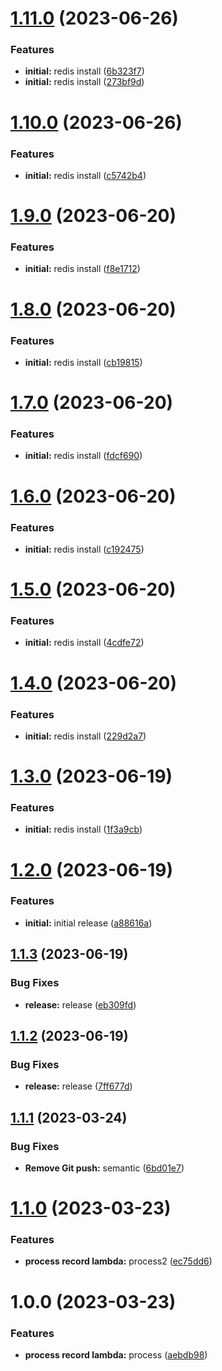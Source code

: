 # [1.11.0](http://bitbucket.org/Adaptavist/module-aws-kinesis-to-sqs/compare/v1.10.0...v1.11.0) (2023-06-26)


### Features

* **initial:** redis install ([6b323f7](http://bitbucket.org/Adaptavist/module-aws-kinesis-to-sqs/commits/6b323f743f21cb37fd50b9583d1da6b67ac4c134))
* **initial:** redis install ([273bf9d](http://bitbucket.org/Adaptavist/module-aws-kinesis-to-sqs/commits/273bf9d0cc2d2c3ebda5a4d434fce463f0d6bcd0))

# [1.10.0](http://bitbucket.org/Adaptavist/module-aws-kinesis-to-sqs/compare/v1.9.0...v1.10.0) (2023-06-26)


### Features

* **initial:** redis install ([c5742b4](http://bitbucket.org/Adaptavist/module-aws-kinesis-to-sqs/commits/c5742b4623e024c25070f61f2ba6aa6bc444b06c))

# [1.9.0](http://bitbucket.org/Adaptavist/module-aws-kinesis-to-sqs/compare/v1.8.0...v1.9.0) (2023-06-20)


### Features

* **initial:** redis install ([f8e1712](http://bitbucket.org/Adaptavist/module-aws-kinesis-to-sqs/commits/f8e1712bf3c793df52cfd3f39b33f55a81350218))

# [1.8.0](http://bitbucket.org/Adaptavist/module-aws-kinesis-to-sqs/compare/v1.7.0...v1.8.0) (2023-06-20)


### Features

* **initial:** redis install ([cb19815](http://bitbucket.org/Adaptavist/module-aws-kinesis-to-sqs/commits/cb1981502273d170aa81674f9a8b21f35d564ba4))

# [1.7.0](http://bitbucket.org/Adaptavist/module-aws-kinesis-to-sqs/compare/v1.6.0...v1.7.0) (2023-06-20)


### Features

* **initial:** redis install ([fdcf690](http://bitbucket.org/Adaptavist/module-aws-kinesis-to-sqs/commits/fdcf69088d0488499aa3f90d7110642015aa8037))

# [1.6.0](http://bitbucket.org/Adaptavist/module-aws-kinesis-to-sqs/compare/v1.5.0...v1.6.0) (2023-06-20)


### Features

* **initial:** redis install ([c192475](http://bitbucket.org/Adaptavist/module-aws-kinesis-to-sqs/commits/c192475eb2e007b15e29a78c19b39e66288437fd))

# [1.5.0](http://bitbucket.org/Adaptavist/module-aws-kinesis-to-sqs/compare/v1.4.0...v1.5.0) (2023-06-20)


### Features

* **initial:** redis install ([4cdfe72](http://bitbucket.org/Adaptavist/module-aws-kinesis-to-sqs/commits/4cdfe7218bdfe9e19bc3f11cae3b124f4a3d2903))

# [1.4.0](http://bitbucket.org/Adaptavist/module-aws-kinesis-to-sqs/compare/v1.3.0...v1.4.0) (2023-06-20)


### Features

* **initial:** redis install ([229d2a7](http://bitbucket.org/Adaptavist/module-aws-kinesis-to-sqs/commits/229d2a762036d84125350d3532dc150f80ee2d3e))

# [1.3.0](http://bitbucket.org/Adaptavist/module-aws-kinesis-to-sqs/compare/v1.2.0...v1.3.0) (2023-06-19)


### Features

* **initial:** redis install ([1f3a9cb](http://bitbucket.org/Adaptavist/module-aws-kinesis-to-sqs/commits/1f3a9cba1ba6b2abec31dba18b8817402502c744))

# [1.2.0](http://bitbucket.org/Adaptavist/module-aws-kinesis-to-sqs/compare/v1.1.3...v1.2.0) (2023-06-19)


### Features

* **initial:** initial release ([a88616a](http://bitbucket.org/Adaptavist/module-aws-kinesis-to-sqs/commits/a88616a69056a68ecd843c457e36c7ca27af9f1f))

## [1.1.3](http://bitbucket.org/Adaptavist/module-aws-kinesis-to-sqs/compare/v1.1.2...v1.1.3) (2023-06-19)


### Bug Fixes

* **release:** release ([eb309fd](http://bitbucket.org/Adaptavist/module-aws-kinesis-to-sqs/commits/eb309fd986074810e1e48b54c1942d6141cf7003))

## [1.1.2](http://bitbucket.org/Adaptavist/module-aws-kinesis-to-sqs/compare/v1.1.1...v1.1.2) (2023-06-19)


### Bug Fixes

* **release:** release ([7ff677d](http://bitbucket.org/Adaptavist/module-aws-kinesis-to-sqs/commits/7ff677d0226cf4a95275b35767266f2b8e3c7dc7))

## [1.1.1](http://bitbucket.org/Adaptavist/module-aws-kinesis-to-sqs/compare/v1.1.0...v1.1.1) (2023-03-24)


### Bug Fixes

* **Remove Git push:** semantic ([6bd01e7](http://bitbucket.org/Adaptavist/module-aws-kinesis-to-sqs/commits/6bd01e78692a30c35c4b445b77da61b0f314a04d))

# [1.1.0](http://bitbucket.org/Adaptavist/module-aws-kinesis-to-sqs/compare/v1.0.0...v1.1.0) (2023-03-23)


### Features

* **process record lambda:** process2 ([ec75dd6](http://bitbucket.org/Adaptavist/module-aws-kinesis-to-sqs/commits/ec75dd69b257dd9e6352fd1f7b6ac7c408ecabb4))

# 1.0.0 (2023-03-23)


### Features

* **process record lambda:** process ([aebdb98](http://bitbucket.org/Adaptavist/module-aws-kinesis-to-sqs/commits/aebdb9804d197764c8abeb4a246246bed16959e0))
